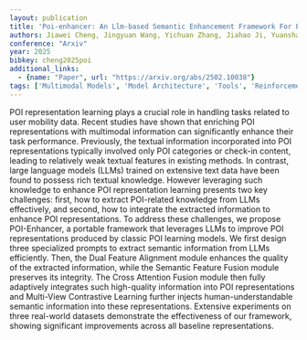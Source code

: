```yaml
---
layout: publication
title: 'Poi-enhancer: An Llm-based Semantic Enhancement Framework For POI Representation Learning'
authors: Jiawei Cheng, Jingyuan Wang, Yichuan Zhang, Jiahao Ji, Yuanshao Zhu, Zhibo Zhang, Xiangyu Zhao
conference: "Arxiv"
year: 2025
bibkey: cheng2025poi
additional_links:
  - {name: "Paper", url: "https://arxiv.org/abs/2502.10038"}
tags: ['Multimodal Models', 'Model Architecture', 'Tools', 'Reinforcement Learning', 'RAG', 'Merging', 'Pretraining Methods', 'Prompting', 'Attention Mechanism']
---
```

POI representation learning plays a crucial role in handling tasks related to
user mobility data. Recent studies have shown that enriching POI
representations with multimodal information can significantly enhance their
task performance. Previously, the textual information incorporated into POI
representations typically involved only POI categories or check-in content,
leading to relatively weak textual features in existing methods. In contrast,
large language models (LLMs) trained on extensive text data have been found to
possess rich textual knowledge. However leveraging such knowledge to enhance
POI representation learning presents two key challenges: first, how to extract
POI-related knowledge from LLMs effectively, and second, how to integrate the
extracted information to enhance POI representations. To address these
challenges, we propose POI-Enhancer, a portable framework that leverages LLMs
to improve POI representations produced by classic POI learning models. We
first design three specialized prompts to extract semantic information from
LLMs efficiently. Then, the Dual Feature Alignment module enhances the quality
of the extracted information, while the Semantic Feature Fusion module
preserves its integrity. The Cross Attention Fusion module then fully
adaptively integrates such high-quality information into POI representations
and Multi-View Contrastive Learning further injects human-understandable
semantic information into these representations. Extensive experiments on three
real-world datasets demonstrate the effectiveness of our framework, showing
significant improvements across all baseline representations.
